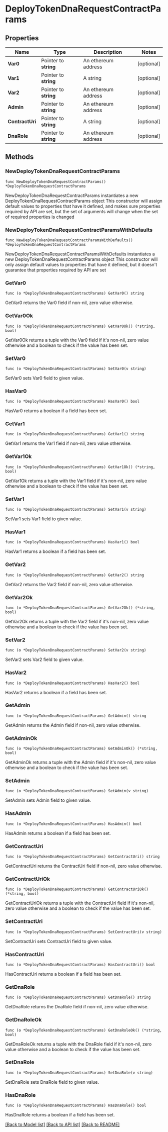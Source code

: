 # DeployTokenDnaRequestContractParams

## Properties

Name | Type | Description | Notes
------------ | ------------- | ------------- | -------------
**Var0** | Pointer to **string** | An ethereum address | [optional] 
**Var1** | Pointer to **string** | A string | [optional] 
**Var2** | Pointer to **string** | An ethereum address | [optional] 
**Admin** | Pointer to **string** | An ethereum address | [optional] 
**ContractUri** | Pointer to **string** | A string | [optional] 
**DnaRole** | Pointer to **string** | An ethereum address | [optional] 

## Methods

### NewDeployTokenDnaRequestContractParams

`func NewDeployTokenDnaRequestContractParams() *DeployTokenDnaRequestContractParams`

NewDeployTokenDnaRequestContractParams instantiates a new DeployTokenDnaRequestContractParams object
This constructor will assign default values to properties that have it defined,
and makes sure properties required by API are set, but the set of arguments
will change when the set of required properties is changed

### NewDeployTokenDnaRequestContractParamsWithDefaults

`func NewDeployTokenDnaRequestContractParamsWithDefaults() *DeployTokenDnaRequestContractParams`

NewDeployTokenDnaRequestContractParamsWithDefaults instantiates a new DeployTokenDnaRequestContractParams object
This constructor will only assign default values to properties that have it defined,
but it doesn't guarantee that properties required by API are set

### GetVar0

`func (o *DeployTokenDnaRequestContractParams) GetVar0() string`

GetVar0 returns the Var0 field if non-nil, zero value otherwise.

### GetVar0Ok

`func (o *DeployTokenDnaRequestContractParams) GetVar0Ok() (*string, bool)`

GetVar0Ok returns a tuple with the Var0 field if it's non-nil, zero value otherwise
and a boolean to check if the value has been set.

### SetVar0

`func (o *DeployTokenDnaRequestContractParams) SetVar0(v string)`

SetVar0 sets Var0 field to given value.

### HasVar0

`func (o *DeployTokenDnaRequestContractParams) HasVar0() bool`

HasVar0 returns a boolean if a field has been set.

### GetVar1

`func (o *DeployTokenDnaRequestContractParams) GetVar1() string`

GetVar1 returns the Var1 field if non-nil, zero value otherwise.

### GetVar1Ok

`func (o *DeployTokenDnaRequestContractParams) GetVar1Ok() (*string, bool)`

GetVar1Ok returns a tuple with the Var1 field if it's non-nil, zero value otherwise
and a boolean to check if the value has been set.

### SetVar1

`func (o *DeployTokenDnaRequestContractParams) SetVar1(v string)`

SetVar1 sets Var1 field to given value.

### HasVar1

`func (o *DeployTokenDnaRequestContractParams) HasVar1() bool`

HasVar1 returns a boolean if a field has been set.

### GetVar2

`func (o *DeployTokenDnaRequestContractParams) GetVar2() string`

GetVar2 returns the Var2 field if non-nil, zero value otherwise.

### GetVar2Ok

`func (o *DeployTokenDnaRequestContractParams) GetVar2Ok() (*string, bool)`

GetVar2Ok returns a tuple with the Var2 field if it's non-nil, zero value otherwise
and a boolean to check if the value has been set.

### SetVar2

`func (o *DeployTokenDnaRequestContractParams) SetVar2(v string)`

SetVar2 sets Var2 field to given value.

### HasVar2

`func (o *DeployTokenDnaRequestContractParams) HasVar2() bool`

HasVar2 returns a boolean if a field has been set.

### GetAdmin

`func (o *DeployTokenDnaRequestContractParams) GetAdmin() string`

GetAdmin returns the Admin field if non-nil, zero value otherwise.

### GetAdminOk

`func (o *DeployTokenDnaRequestContractParams) GetAdminOk() (*string, bool)`

GetAdminOk returns a tuple with the Admin field if it's non-nil, zero value otherwise
and a boolean to check if the value has been set.

### SetAdmin

`func (o *DeployTokenDnaRequestContractParams) SetAdmin(v string)`

SetAdmin sets Admin field to given value.

### HasAdmin

`func (o *DeployTokenDnaRequestContractParams) HasAdmin() bool`

HasAdmin returns a boolean if a field has been set.

### GetContractUri

`func (o *DeployTokenDnaRequestContractParams) GetContractUri() string`

GetContractUri returns the ContractUri field if non-nil, zero value otherwise.

### GetContractUriOk

`func (o *DeployTokenDnaRequestContractParams) GetContractUriOk() (*string, bool)`

GetContractUriOk returns a tuple with the ContractUri field if it's non-nil, zero value otherwise
and a boolean to check if the value has been set.

### SetContractUri

`func (o *DeployTokenDnaRequestContractParams) SetContractUri(v string)`

SetContractUri sets ContractUri field to given value.

### HasContractUri

`func (o *DeployTokenDnaRequestContractParams) HasContractUri() bool`

HasContractUri returns a boolean if a field has been set.

### GetDnaRole

`func (o *DeployTokenDnaRequestContractParams) GetDnaRole() string`

GetDnaRole returns the DnaRole field if non-nil, zero value otherwise.

### GetDnaRoleOk

`func (o *DeployTokenDnaRequestContractParams) GetDnaRoleOk() (*string, bool)`

GetDnaRoleOk returns a tuple with the DnaRole field if it's non-nil, zero value otherwise
and a boolean to check if the value has been set.

### SetDnaRole

`func (o *DeployTokenDnaRequestContractParams) SetDnaRole(v string)`

SetDnaRole sets DnaRole field to given value.

### HasDnaRole

`func (o *DeployTokenDnaRequestContractParams) HasDnaRole() bool`

HasDnaRole returns a boolean if a field has been set.


[[Back to Model list]](../README.md#documentation-for-models) [[Back to API list]](../README.md#documentation-for-api-endpoints) [[Back to README]](../README.md)


